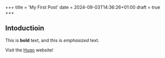 +++
title = 'My First Post'
date = 2024-09-03T14:36:26+01:00
draft = true
+++
## Intoductioin

This is **bold** text, and this is *emphasized* text.

Visit the [Hugo](https://gohugo.io) website!